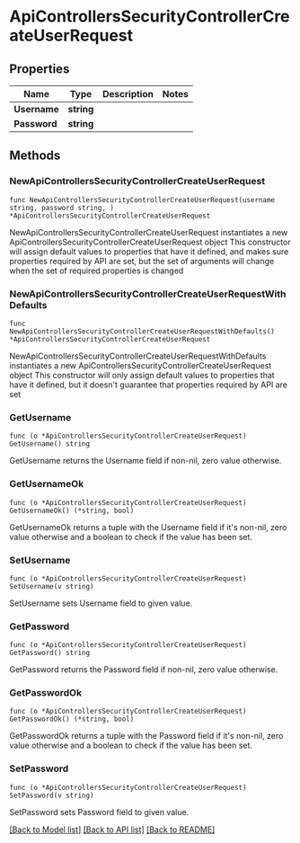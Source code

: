 # ApiControllersSecurityControllerCreateUserRequest

## Properties

Name | Type | Description | Notes
------------ | ------------- | ------------- | -------------
**Username** | **string** |  | 
**Password** | **string** |  | 

## Methods

### NewApiControllersSecurityControllerCreateUserRequest

`func NewApiControllersSecurityControllerCreateUserRequest(username string, password string, ) *ApiControllersSecurityControllerCreateUserRequest`

NewApiControllersSecurityControllerCreateUserRequest instantiates a new ApiControllersSecurityControllerCreateUserRequest object
This constructor will assign default values to properties that have it defined,
and makes sure properties required by API are set, but the set of arguments
will change when the set of required properties is changed

### NewApiControllersSecurityControllerCreateUserRequestWithDefaults

`func NewApiControllersSecurityControllerCreateUserRequestWithDefaults() *ApiControllersSecurityControllerCreateUserRequest`

NewApiControllersSecurityControllerCreateUserRequestWithDefaults instantiates a new ApiControllersSecurityControllerCreateUserRequest object
This constructor will only assign default values to properties that have it defined,
but it doesn't guarantee that properties required by API are set

### GetUsername

`func (o *ApiControllersSecurityControllerCreateUserRequest) GetUsername() string`

GetUsername returns the Username field if non-nil, zero value otherwise.

### GetUsernameOk

`func (o *ApiControllersSecurityControllerCreateUserRequest) GetUsernameOk() (*string, bool)`

GetUsernameOk returns a tuple with the Username field if it's non-nil, zero value otherwise
and a boolean to check if the value has been set.

### SetUsername

`func (o *ApiControllersSecurityControllerCreateUserRequest) SetUsername(v string)`

SetUsername sets Username field to given value.


### GetPassword

`func (o *ApiControllersSecurityControllerCreateUserRequest) GetPassword() string`

GetPassword returns the Password field if non-nil, zero value otherwise.

### GetPasswordOk

`func (o *ApiControllersSecurityControllerCreateUserRequest) GetPasswordOk() (*string, bool)`

GetPasswordOk returns a tuple with the Password field if it's non-nil, zero value otherwise
and a boolean to check if the value has been set.

### SetPassword

`func (o *ApiControllersSecurityControllerCreateUserRequest) SetPassword(v string)`

SetPassword sets Password field to given value.



[[Back to Model list]](../README.md#documentation-for-models) [[Back to API list]](../README.md#documentation-for-api-endpoints) [[Back to README]](../README.md)


